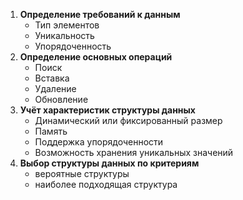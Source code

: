 1. **Определение требований к данным**
    * Тип элементов
    * Уникальность
    * Упорядоченность
2. **Определение основных операций**
    * Поиск
    * Вставка
    * Удаление
    * Обновление
3. **Учёт характеристик структуры данных**
    * Динамический или фиксированный размер
    * Память
    * Поддержка упорядоченности
    * Возможность хранения уникальных значений
4. **Выбор структуры данных по критериям**
    * вероятные структуры
    * наиболее подходящая структура